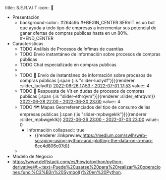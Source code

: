 title:: S.E.R.V.I.T
icon:: 🤖

- Presentación
	- background-color:: #264c9b
	  #+BEGIN_CENTER
	  SERVIT es un bot que ayuda a todo tipo de empresas a incrementar sus potencial de ganar ofertas de  compras  publicas  hasta en un 80%.
	  #+END_CENTER
- Características
	- TODO Análisis de Procesos de ínfimas de cuantías
	- TODO Envío instantáneo de información  sobre procesos de compras públicas
	- TODO Chat especializado en compras publicas
	-
	- TODO 📱 Envío de instantáneo de información sobre procesos de compras públicas [:span {:is "slider-luclydf"}]{{renderer :slider_luclydf}}  [2022-06-26 17:53 - 2022-07-01 17:53](#agenda://?start=2022-06-26T22%3A53%3A48.873Z&end=2022-07-01T22%3A53%3A48.873Z&allDay=false)
	  value:: 4
	- TODO 💪 Respuesta de Vit en dudas de procesos de compras publicas   [:span {:is "slider-ethrqvm"}]{{renderer :slider_ethrqvm}}  [2022-06-28 22:00 - 2022-06-30 23:00](#agenda://?start=2022-06-29T03%3A00%3A54.796Z&end=2022-07-01T04%3A00%3A54.796Z&allDay=false)
	  value:: 4
	- TODO 🗺️ Mapas Georreferenciados del tipo de consumo de las empresas publicas [:span {:is "slider-mpbwgeklk"}]{{renderer :slider_mpbwgeklk}}  [2022-06-26 23:00 - 2022-07-03 23:00](#agenda://?start=2022-06-27T04%3A00%3A55.719Z&end=2022-07-04T04%3A00%3A20.749Z&allDay=false)
	  value:: 0
		- Información
		  collapsed:: true
			- {{renderer :linkpreview,https://medium.com/swlh/web-scraping-using-python-and-plotting-the-data-on-a-map-6ec4d806c07d}}
	-
- Modelo de Negocio
- https://www.delftstack.com/es/howto/python/python-derivative/#:~:text=Puede%20usarse%20para%20realizar%20operaciones,funci%C3%B3n%20Symbol()%20en%20Python.